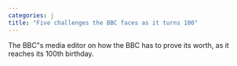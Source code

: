 ```yaml
---
categories: j
title: "Five challenges the BBC faces as it turns 100"
---
```

The BBC"s media editor on how the BBC has to prove its worth, as it reaches its 100th birthday.